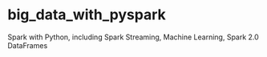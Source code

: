 # big_data_with_pyspark
Spark with Python, including Spark Streaming, Machine Learning, Spark 2.0 DataFrames
